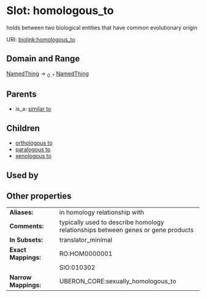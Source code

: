 
# Slot: homologous_to


holds between two biological entities that have common evolutionary origin

URI: [biolink:homologous_to](https://w3id.org/biolink/vocab/homologous_to)


## Domain and Range

[NamedThing](NamedThing.md) ->  <sub>0..*</sub> [NamedThing](NamedThing.md)

## Parents

 *  is_a: [similar to](similar_to.md)

## Children

 *  [orthologous to](orthologous_to.md)
 *  [paralogous to](paralogous_to.md)
 *  [xenologous to](xenologous_to.md)

## Used by


## Other properties

|  |  |  |
| --- | --- | --- |
| **Aliases:** | | in homology relationship with |
| **Comments:** | | typically used to describe homology relationships between genes or gene products |
| **In Subsets:** | | translator_minimal |
| **Exact Mappings:** | | RO:HOM0000001 |
|  | | SIO:010302 |
| **Narrow Mappings:** | | UBERON_CORE:sexually_homologous_to |

